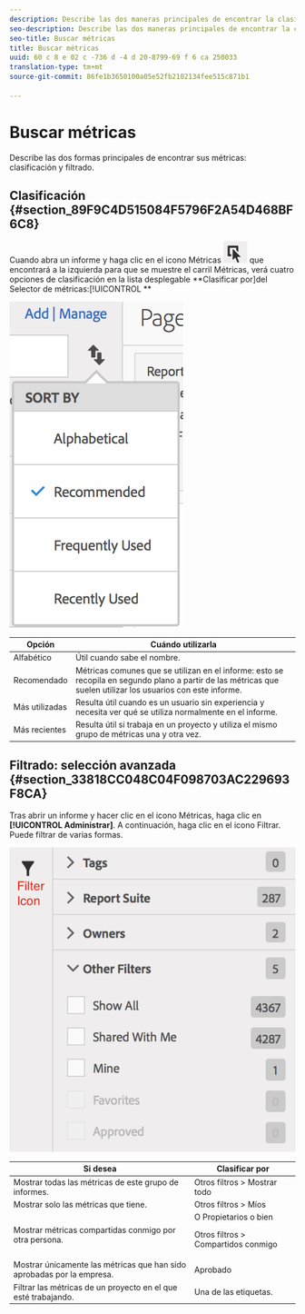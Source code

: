 ```yaml
---
description: Describe las dos maneras principales de encontrar la clasificación y el filtrado de métricas.
seo-description: Describe las dos maneras principales de encontrar la clasificación y el filtrado de métricas.
seo-title: Buscar métricas
title: Buscar métricas
uuid: 60 c 8 e 02 c -736 d -4 d 20-8799-69 f 6 ca 250033
translation-type: tm+mt
source-git-commit: 86fe1b3650100a05e52fb2102134fee515c871b1

---
```



# Buscar métricas

Describe las dos formas principales de encontrar sus métricas: clasificación y filtrado.

## Clasificación {#section_89F9C4D515084F5796F2A54D468BF6C8}

Cuando abra un informe y haga clic en el icono Métricas ![](assets/metrics_icon.png) que encontrará a la izquierda para que se muestre el carril Métricas, verá cuatro opciones de clasificación en la lista desplegable **Clasificar por]del Selector de métricas:[!UICONTROL **

![](assets/cm_sort.png)

| Opción | Cuándo utilizarla |
|---|---|
| Alfabético | Útil cuando sabe el nombre. |
| Recomendado | Métricas comunes que se utilizan en el informe: esto se recopila en segundo plano a partir de las métricas que suelen utilizar los usuarios con este informe. |
| Más utilizadas | Resulta útil cuando es un usuario sin experiencia y necesita ver qué se utiliza normalmente en el informe. |
| Más recientes | Resulta útil si trabaja en un proyecto y utiliza el mismo grupo de métricas una y otra vez. |

## Filtrado: selección avanzada {#section_33818CC048C04F098703AC229693F8CA}

Tras abrir un informe y hacer clic en el icono Métricas, haga clic en **[!UICONTROL Administrar]**. A continuación, haga clic en el icono Filtrar. Puede filtrar de varias formas.

![](assets/cm_advanced_sel.png)

<table id="table_269081BC9DF54FFDA4E949FFC7488F42"> 
 <thead> 
  <tr> 
   <th colname="col1" class="entry"> Si desea </th> 
   <th colname="col2" class="entry"> Clasificar por </th> 
  </tr>
 </thead>
 <tbody> 
  <tr> 
   <td colname="col1"> Mostrar todas las métricas de este grupo de informes. </td> 
   <td colname="col2"><span class="ignoretag"><span class="uicontrol"> Otros filtros</span> &gt; <span class="uicontrol">Mostrar todo</span></span> </td> 
  </tr> 
  <tr> 
   <td colname="col1"> Mostrar solo las métricas que tiene. </td> 
   <td colname="col2"><span class="uicontrol"> Otros filtros</span> &gt; <span class="uicontrol">Míos</span> </td> 
  </tr> 
  <tr> 
   <td colname="col1"> Mostrar métricas compartidas conmigo por otra persona. </td> 
   <td colname="col2">O <span class="uicontrol">Propietarios</span> o bien <p><span class="uicontrol"> Otros filtros</span> &gt; <span class="uicontrol">Compartidos conmigo</span> </p> </td> 
  </tr> 
  <tr> 
   <td colname="col1"> Mostrar únicamente las métricas que han sido aprobadas por la empresa. </td> 
   <td colname="col2"><span class="uicontrol"> Aprobado</span> </td> 
  </tr> 
  <tr> 
   <td colname="col1"> Filtrar las métricas de un proyecto en el que esté trabajando. </td> 
   <td colname="col2">Una de las <span class="uicontrol">etiquetas</span>. </td> 
  </tr> 
 </tbody> 
</table>


